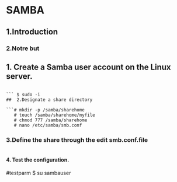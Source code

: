 # SAMBA

## 1.Introduction

### 2.Notre but 


## 1. Create a Samba user account on the Linux server. 

``` $ sudo apt-get update
```
``` $ sudo apt-get install samba
``` $ sudo -i 
##  2.Designate a share directory 

```# mkdir -p /samba/sharehome 
   # touch /samba/sharehome/myfile
   # chmod 777 /samba/sharehome
   # nano /etc/samba/smb.conf
```

###  3.Define the share through the edit smb.conf.file

```# [sharehome] path = /samba/sharehome writable = yes
```

#### 4. Test the configuration. 
#testparm
$ su sambauser









